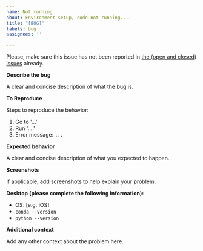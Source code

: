 ```yaml
---
name: Not running
about: Environment setup, code not running....
title: "[BUG]"
labels: bug
assignees: ''

---
```


Please, make sure this issue has not been reported in [the (open and closed) issues](https://github.com/escape2020/school2021/issues?q=is%3Aissue+) already.

**Describe the bug**

A clear and concise description of what the bug is.

**To Reproduce**

Steps to reproduce the behavior:
1. Go to '...'
2. Run '....'
3. Error message: `...`

**Expected behavior**

A clear and concise description of what you expected to happen.

**Screenshots**

If applicable, add screenshots to help explain your problem.

**Desktop (please complete the following information):**
 - OS: [e.g. iOS]
 - `conda --version`
 - `python --version`

**Additional context**

Add any other context about the problem here.
